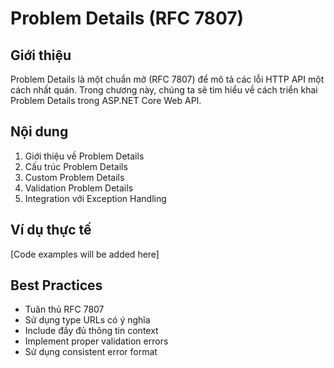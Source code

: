 # Problem Details (RFC 7807)

## Giới thiệu
Problem Details là một chuẩn mở (RFC 7807) để mô tả các lỗi HTTP API một cách nhất quán. Trong chương này, chúng ta sẽ tìm hiểu về cách triển khai Problem Details trong ASP.NET Core Web API.

## Nội dung
1. Giới thiệu về Problem Details
2. Cấu trúc Problem Details
3. Custom Problem Details
4. Validation Problem Details
5. Integration với Exception Handling

## Ví dụ thực tế
[Code examples will be added here]

## Best Practices
- Tuân thủ RFC 7807
- Sử dụng type URLs có ý nghĩa
- Include đầy đủ thông tin context
- Implement proper validation errors
- Sử dụng consistent error format 
